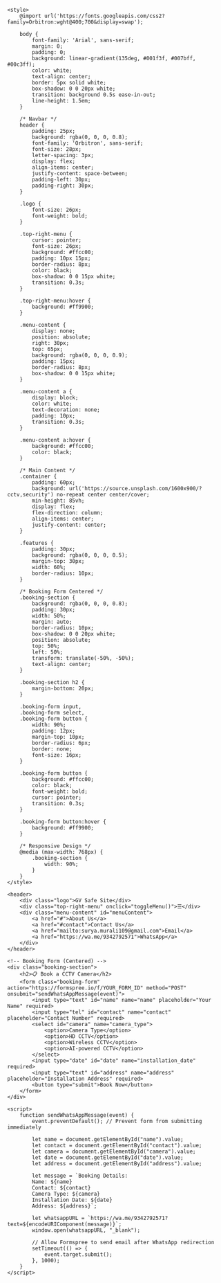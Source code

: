 <!DOCTYPE html>
<html lang="en">
<head>
    <meta charset="UTF-8">
    <meta name="viewport" content="width=device-width, initial-scale=1.0">
    <title>GV Safe Site Construction Cameras</title>

    <style>
        @import url('https://fonts.googleapis.com/css2?family=Orbitron:wght@400;700&display=swap');

        body {
            font-family: 'Arial', sans-serif;
            margin: 0;
            padding: 0;
            background: linear-gradient(135deg, #001f3f, #007bff, #00c3ff);
            color: white;
            text-align: center;
            border: 5px solid white;
            box-shadow: 0 0 20px white;
            transition: background 0.5s ease-in-out;
            line-height: 1.5em;
        }

        /* Navbar */
        header {
            padding: 25px;
            background: rgba(0, 0, 0, 0.8);
            font-family: 'Orbitron', sans-serif;
            font-size: 28px;
            letter-spacing: 3px;
            display: flex;
            align-items: center;
            justify-content: space-between;
            padding-left: 30px;
            padding-right: 30px;
        }

        .logo {
            font-size: 26px;
            font-weight: bold;
        }

        .top-right-menu {
            cursor: pointer;
            font-size: 26px;
            background: #ffcc00;
            padding: 10px 15px;
            border-radius: 8px;
            color: black;
            box-shadow: 0 0 15px white;
            transition: 0.3s;
        }

        .top-right-menu:hover {
            background: #ff9900;
        }

        .menu-content {
            display: none;
            position: absolute;
            right: 30px;
            top: 65px;
            background: rgba(0, 0, 0, 0.9);
            padding: 15px;
            border-radius: 8px;
            box-shadow: 0 0 15px white;
        }

        .menu-content a {
            display: block;
            color: white;
            text-decoration: none;
            padding: 10px;
            transition: 0.3s;
        }

        .menu-content a:hover {
            background: #ffcc00;
            color: black;
        }

        /* Main Content */
        .container {
            padding: 60px;
            background: url('https://source.unsplash.com/1600x900/?cctv,security') no-repeat center center/cover;
            min-height: 85vh;
            display: flex;
            flex-direction: column;
            align-items: center;
            justify-content: center;
        }

        .features {
            padding: 30px;
            background: rgba(0, 0, 0, 0.5);
            margin-top: 30px;
            width: 60%;
            border-radius: 10px;
        }

        /* Booking Form Centered */
        .booking-section {
            background: rgba(0, 0, 0, 0.8);
            padding: 30px;
            width: 50%;
            margin: auto;
            border-radius: 10px;
            box-shadow: 0 0 20px white;
            position: absolute;
            top: 50%;
            left: 50%;
            transform: translate(-50%, -50%);
            text-align: center;
        }

        .booking-section h2 {
            margin-bottom: 20px;
        }

        .booking-form input, 
        .booking-form select, 
        .booking-form button {
            width: 90%;
            padding: 12px;
            margin-top: 10px;
            border-radius: 6px;
            border: none;
            font-size: 16px;
        }

        .booking-form button {
            background: #ffcc00;
            color: black;
            font-weight: bold;
            cursor: pointer;
            transition: 0.3s;
        }

        .booking-form button:hover {
            background: #ff9900;
        }

        /* Responsive Design */
        @media (max-width: 768px) {
            .booking-section {
                width: 90%;
            }
        }
    </style>
</head>
<body>

    <header>
        <div class="logo">GV Safe Site</div>
        <div class="top-right-menu" onclick="toggleMenu()">☰</div>
        <div class="menu-content" id="menuContent">
            <a href="#">About Us</a>
            <a href="#contact">Contact Us</a>
            <a href="mailto:surya.murali109@gmail.com">Email</a>
            <a href="https://wa.me/9342792571">WhatsApp</a>
        </div>
    </header>

    <!-- Booking Form (Centered) -->
    <div class="booking-section">
        <h2>📋 Book a CCTV Camera</h2>
        <form class="booking-form" action="https://formspree.io/f/YOUR_FORM_ID" method="POST" onsubmit="sendWhatsAppMessage(event)">
            <input type="text" id="name" name="name" placeholder="Your Name" required>
            <input type="tel" id="contact" name="contact" placeholder="Contact Number" required>
            <select id="camera" name="camera_type">
                <option>Camera Type</option>
                <option>HD CCTV</option>
                <option>Wireless CCTV</option>
                <option>AI-powered CCTV</option>
            </select>
            <input type="date" id="date" name="installation_date" required>
            <input type="text" id="address" name="address" placeholder="Installation Address" required>
            <button type="submit">Book Now</button>
        </form>
    </div>

    <script>
        function sendWhatsAppMessage(event) {
            event.preventDefault(); // Prevent form from submitting immediately

            let name = document.getElementById("name").value;
            let contact = document.getElementById("contact").value;
            let camera = document.getElementById("camera").value;
            let date = document.getElementById("date").value;
            let address = document.getElementById("address").value;

            let message = `Booking Details:
            Name: ${name}
            Contact: ${contact}
            Camera Type: ${camera}
            Installation Date: ${date}
            Address: ${address}`;

            let whatsappURL = `https://wa.me/9342792571?text=${encodeURIComponent(message)}`;
            window.open(whatsappURL, "_blank");

            // Allow Formspree to send email after WhatsApp redirection
            setTimeout(() => {
                event.target.submit();
            }, 1000);
        }
    </script>

</body>
</html>
